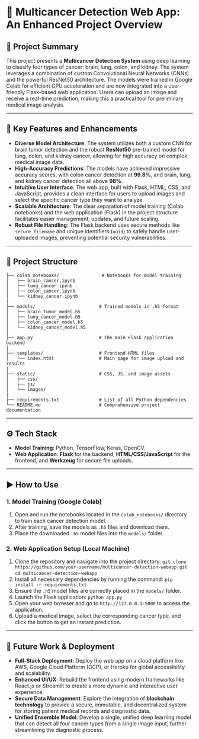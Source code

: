 # 🧬 Multicancer Detection Web App: An Enhanced Project Overview

## 📖 Project Summary

This project presents a **Multicancer Detection System** using deep learning to classify four types of cancer: brain, lung, colon, and kidney. The system leverages a combination of custom Convolutional Neural Networks (CNNs) and the powerful ResNet50 architecture. The models were trained in Google Colab for efficient GPU acceleration and are now integrated into a user-friendly Flask-based web application. Users can upload an image and receive a real-time prediction, making this a practical tool for preliminary medical image analysis.

-----

## 🚀 Key Features and Enhancements

  * **Diverse Model Architecture**: The system utilizes both a custom CNN for brain tumor detection and the robust **ResNet50** pre-trained model for lung, colon, and kidney cancer, allowing for high accuracy on complex medical image data.
  * **High-Accuracy Predictions**: The models have achieved impressive accuracy scores, with colon cancer detection at **99.8%**, and brain, lung, and kidney cancer detection all above **98%**.
  * **Intuitive User Interface**: The web app, built with Flask, HTML, CSS, and JavaScript, provides a clean interface for users to upload images and select the specific cancer type they want to analyze.
  * **Scalable Architecture**: The clear separation of model training (Colab notebooks) and the web application (Flask) in the project structure facilitates easier management, updates, and future scaling.
  * **Robust File Handling**: The Flask backend uses secure methods like `secure_filename` and unique identifiers (`uuid`) to safely handle user-uploaded images, preventing potential security vulnerabilities.

-----

## 📂 Project Structure

```
├── colab_notebooks/                # Notebooks for model training
│   ├── brain_cancer.ipynb
│   ├── lung_cancer.ipynb
│   ├── colon_cancer.ipynb
│   └── kidney_cancer.ipynb
|
├── models/                        # Trained models in .h5 format
│   ├── brain_tumor_model.h5
│   ├── lung_cancer_model.h5
│   ├── colon_cancer_model.h5
│   └── kidney_cancer_model.h5
|
├── app.py                         # The main Flask application backend
|
├── templates/                     # Frontend HTML files
│   └── index.html                 # Main page for image upload and results
|
├── static/                        # CSS, JS, and image assets
│   ├── css/
│   ├── js/
│   └── images/
|
├── requirements.txt               # List of all Python dependencies
└── README.md                      # Comprehensive project documentation
```

-----

## ⚙️ Tech Stack

  * **Model Training**: Python, TensorFlow, Keras, OpenCV.
  * **Web Application**: **Flask** for the backend, **HTML/CSS/JavaScript** for the frontend, and **Werkzeug** for secure file uploads.

-----

## ▶️ How to Use

### **1. Model Training (Google Colab)**

1.  Open and run the notebooks located in the `colab_notebooks/` directory to train each cancer detection model.
2.  After training, save the models as `.h5` files and download them.
3.  Place the downloaded `.h5` model files into the `models/` folder.

### **2. Web Application Setup (Local Machine)**

1.  Clone the repository and navigate into the project directory:
    `git clone https://github.com/your-username/multicancer-detection-webapp.git`
    `cd multicancer-detection-webapp`
2.  Install all necessary dependencies by running the command:
    `pip install -r requirements.txt`
3.  Ensure the `.h5` model files are correctly placed in the `models/` folder.
4.  Launch the Flask application:
    `python app.py`
5.  Open your web browser and go to `http://127.0.0.1:5000` to access the application.
6.  Upload a medical image, select the corresponding cancer type, and click the button to get an instant prediction.

-----

## 🔮 Future Work & Deployment

  * **Full-Stack Deployment**: Deploy the web app on a cloud platform like AWS, Google Cloud Platform (GCP), or Heroku for global accessibility and scalability.
  * **Enhanced UI/UX**: Rebuild the frontend using modern frameworks like React.js or Streamlit to create a more dynamic and interactive user experience.
  * **Secure Data Management**: Explore the integration of **blockchain technology** to provide a secure, immutable, and decentralized system for storing patient medical records and diagnostic data.
  * **Unified Ensemble Model**: Develop a single, unified deep learning model that can detect all four cancer types from a single image input, further streamlining the diagnostic process.
